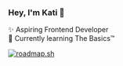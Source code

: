 ### Hey, I'm Kati 👋

✨ Aspiring Frontend Developer
<br>
🌱 Currently learning The Basics™

<a href="https://roadmap.sh"><img src="https://api.roadmap.sh/v1-badge/tall/65a6b2ef8240aa21a4a671ed?variant=dark&roadmaps=frontend%2Cjavascript" alt="roadmap.sh"/></a>
